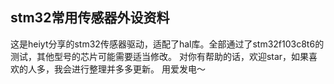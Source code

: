 ## stm32常用传感器外设资料
  这是heiyt分享的stm32传感器驱动，适配了hal库。全部通过了stm32f103c8t6的测试，其他型号的芯片可能需要适当修改。
  对你有帮助的话，欢迎star，如果喜欢的人多，我会进行整理并多多更新。
  用爱发电～
